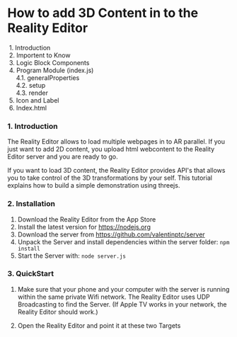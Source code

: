 # How to add 3D Content in to the Reality Editor
&nbsp;1. Introduction
<br>&nbsp;2. Importent to Know
<br>&nbsp;3. Logic Block Components
<br>&nbsp;4. Program Module (index.js) 
<br>&nbsp;&nbsp;&nbsp;&nbsp;&nbsp;4.1. generalProperties
<br>&nbsp;&nbsp;&nbsp;&nbsp;&nbsp;4.2. setup
<br>&nbsp;&nbsp;&nbsp;&nbsp;&nbsp;4.3. render
<br>&nbsp;5. Icon and Label
<br>&nbsp;6. Index.html


### 1. Introduction
The Reality Editor allows to load multiple webpages in to AR parallel.
If you just want to add 2D content, you upload html webcontent to the Reality Editor server and you are ready to go. 

If you want to load 3D content, the Reality Editor provides API's that allows you to take control of the 3D transformations by your self. This tutorial explains how to build a simple demonstration using threejs. 


### 2. Installation
1. Download the Reality Editor from the App Store
2. Install the latest version for https://nodejs.org
3. Download the server from https://github.com/valentinptc/server
4. Unpack the Server and install dependencies within the server folder: `npm install`
5. Start the Server with: `node server.js`

### 3. QuickStart
1. Make sure that your phone and your computer with the server is running within the same private Wifi network. The Reality Editor uses UDP Broadcasting to find the Server. (If Apple TV works in your network, the Reality Editor should work.)

2. Open the Reality Editor and point it at these two Targets



